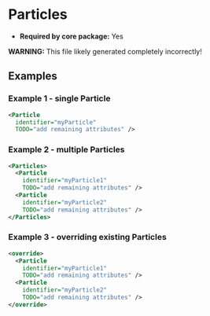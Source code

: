 # Particles

- **Required by core package:** Yes

**WARNING:** This file likely generated completely incorrectly!

## Examples

### Example 1 - single Particle

```xml
<Particle
  identifier="myParticle"
  TODO="add remaining attributes" />
```

### Example 2 - multiple Particles

```xml
<Particles>
  <Particle
    identifier="myParticle1"
    TODO="add remaining attributes" />
  <Particle
    identifier="myParticle2"
    TODO="add remaining attributes" />
</Particles>
```

### Example 3 - overriding existing Particles

```xml
<override>
  <Particle
    identifier="myParticle1"
    TODO="add remaining attributes" />
  <Particle
    identifier="myParticle2"
    TODO="add remaining attributes" />
</override>
```

